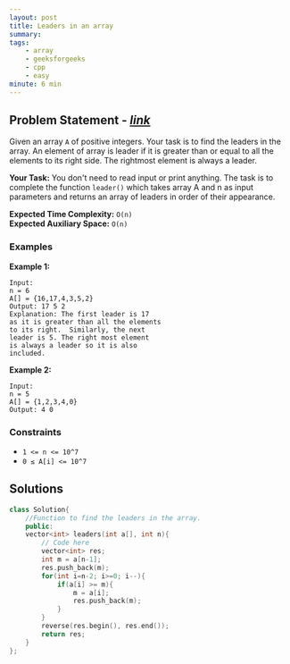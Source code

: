 ```yaml
---
layout: post
title: Leaders in an array  
summary:
tags:
    - array
    - geeksforgeeks
    - cpp
    - easy
minute: 6 min
---
```


## Problem Statement - [*link*](https://practice.geeksforgeeks.org/problems/leaders-in-an-array-1587115620/1/)  

Given an array `A` of positive integers. Your task is to find the leaders in the array. An element of array is leader if it is greater than or equal to all the elements to its right side. The rightmost element is always a leader. 




**Your Task:** 
You don't need to read input or print anything. The task is to complete the function `leader()` which takes array A and n as input parameters and returns an array of leaders in order of their appearance.

**Expected Time Complexity:** `O(n)`  
**Expected Auxiliary Space:** `O(n)`

### Examples

**Example 1:**   
```
Input:
n = 6
A[] = {16,17,4,3,5,2}
Output: 17 5 2
Explanation: The first leader is 17 
as it is greater than all the elements
to its right.  Similarly, the next 
leader is 5. The right most element 
is always a leader so it is also 
included.
```

**Example 2:**   
```
Input:
n = 5
A[] = {1,2,3,4,0}
Output: 4 0
```

### Constraints

+ `1 <= n <= 10^7`
+ `0 ≤ A[i] <= 10^7`

## Solutions

```cpp
class Solution{
    //Function to find the leaders in the array.
    public:
    vector<int> leaders(int a[], int n){
        // Code here
        vector<int> res;
        int m = a[n-1];
        res.push_back(m);
        for(int i=n-2; i>=0; i--){
            if(a[i] >= m){
                m = a[i];
                res.push_back(m);
            }
        }
        reverse(res.begin(), res.end());
        return res;        
    }
};
```

